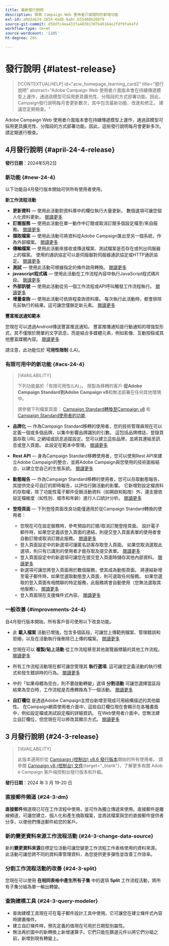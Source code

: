 ```yaml
---
title: 最新發行說明
description: 探索 Campaign Web 使用者介面隨附的新增功能
exl-id: a0d2ab24-1854-4ad6-8a8c-b55488b20bf9
source-git-commit: d50dfc4ea433fa48301707b40164e2fdf9fa64fd
workflow-type: tm+mt
source-wordcount: '1185'
ht-degree: 26%

---
```


# 發行說明 {#latest-release}

>[!CONTEXTUALHELP]
>id="acw_homepage_learning_card2"
>title="發行說明"
>abstract="Adobe Campaign Web 使用者介面版本會在持續傳遞模型上運作，通過該模型可採用更具擴充性、分階段的方式部署功能。因此，Campaign發行說明每月會更新數次，其中包含最新功能、改進和修正。 建議您定期檢查。"

<!--Last update: **March 19, 2024**-->

Adobe Campaign Web 使用者介面版本會在持續傳遞模型上運作，通過該模型可採用更具擴充性、分階段的方式部署功能。因此，這些發行說明每月會更新多次。請定期進行檢查。

## 4月發行說明 {#april-24-4-release}

**發行日期**：2024年5月2日

### 新功能 {#new-24-4}

以下功能自4月發行版本開始可供所有使用者使用。

**新工作流程活動**

* **更新資料**  — 使用此活動對資料庫中的欄位執行大量更新。 數個選項可讓您個人化資料更新。 [閱讀更多](../workflows/activities/update-data.md)
* **訂閱服務**  — 使用此活動在單一動作中訂閱或取消訂閱多個設定檔至/來自服務。 [閱讀更多](../workflows/activities/subscription-services.md)
* **擷取檔案**  — 使用此活動可將資料從Adobe Campaign匯出至另一個系統，作為外部檔案。 [閱讀更多](../workflows/activities/extract-file.md)
* **傳輸檔案**  — 使用此活動來接收或傳送檔案、測試檔案是否存在或列出伺服器上的檔案。 使用的通訊協定可以是伺服器對伺服器通訊協定或HTTP通訊協定。 [閱讀更多](../workflows/activities/transfer-file.md)
* **測試**  — 使用此活動可根據指定的條件啟用轉換。 [閱讀更多](../workflows/activities/test.md)
* **javascript程式碼**  — 使用此活動在工作流程內容中執行JavaScript程式碼片段。 [閱讀更多](../workflows/activities/javascript-code.md)
* **外部訊號**  — 使用此活動從另一個工作流程或API呼叫觸發工作流程執行。 [閱讀更多](../workflows/activities/external-signal.md)
* **增量查詢**  — 使用此活動可依排程查詢資料庫。 每次執行此活動時，都會排除先前執行的結果。這可讓您僅鎖定新元素。 [閱讀更多](../workflows/activities/incremental-query.md)

**豐富推送通知範本**

您現在可以透過Android傳送豐富推送通知。 豐富推播通知是行動通知的增強型形式，其不僅限於簡單的文字訊息，而是結合多媒體元素，例如影像、互動按鈕或其他豐富媒體內容。 [閱讀更多](../push/rich-push.md)

請注意，此功能位於 **可用性限制** (LA)。

<!--
* **Audit Trail**

The Audit trail feature constantly records a detailed log of actions and events taking place within the Adobe Campaign instance in real-time. It offers a convenient method to access a chronological record of data, addressing queries such as: the status of workflows, the latest individuals to modify them, or the activities performed by users within the instance.
-->

### 有限可用中的新功能 {#acs-24-4}

>[!AVAILABILITY]
>
>下列功能屬於「有限可用性(LA)」。 限製為移轉的客戶 **從Adobe Campaign Standard到Adobe Campaign v8**&#x200B;和無法部署在任何其他環境中。
>
>請參閱下列檔案頁面： [Campaign Standard轉換至Campaign v8](../rn/acs-migration.md) 和 [Campaign Standard使用者的功能](https://experienceleague.adobe.com/docs/experience-cloud/campaign/campaign-standard-migration-home.html).

* **品牌化**  — 作為Campaign Standard移轉的使用者，您的技術管理員現在可以定義一個或多個品牌，以集中影響品牌識別的引數。 這包括品牌標誌、登錄頁面存取 URL 之網域或訊息追蹤設定。您可以建立這些品牌，並將其連結至訊息或登入頁面。 此設定在範本中管理。 [閱讀更多](https://experienceleague.adobe.com/docs/experience-cloud/campaign/branding/branding-gs.html)

* **Rest API**  — 身為Campaign Standard移轉使用者，您可以使用Rest API來建立Adobe Campaign的整合，並將Adobe Campaign與您使用的技術面板結合，以建立您自己的生態系統。 [閱讀更多](https://experienceleague.adobe.com/docs/experience-cloud/campaign/apis/get-started-apis.html)

* **動態報告**  — 作為Campaign Standard移轉的使用者，您可以存取動態報告，其提供完全可自訂的即時報告，以評估行銷活動的影響。 它新增對設定檔資料的存取權，除了功能性電子郵件促銷活動資料（如開啟和點按）外，還支援依設定檔維度（如性別、城市和年齡）進行人口統計分析。 [閱讀更多](https://experienceleague.adobe.com/docs/experience-cloud/campaign/reporting/get-started-reporting.html)

* **登陸頁面**  — 下列登陸頁面改良功能僅適用於從Campaign Standard轉換的使用者：

   * 您現在可在設定服務時，參考預設的訂閱/取消訂閱登陸頁面。 設計電子郵件時，如果您定義該登入頁面的連結，則提交登入頁面表單的使用者會自動訂閱或取消訂閱此服務。 [閱讀更多](../audience/manage-services.md#create-service)
   * 登入頁面設定中的新選項可讓匿名訪客存取登入頁面。 如果您取消選取此選項，則只有已識別的使用者才能存取及提交表單。 [閱讀更多](../landing-pages/create-lp.md#create-landing-page)
   * 登入頁面設定中的新選項可讓您在提交登入頁面時儲存其他內部資料。 [閱讀更多](../landing-pages/create-lp.md#create-landing-page)
   * 新選項可讓您將登入頁面用於數個服務，使其成為動態頁面。 將連結新增至電子郵件時，如果您選取動態登入頁面，則可選取任何服務。 如果您選取的登入頁面有相關聯的特定服務，此服務將會自動使用（您無法選取其他服務）。 [閱讀更多](../landing-pages/create-lp.md#define-actions-on-form-submission)
   * 登入頁面現在支援條件式內容。 [閱讀更多](../landing-pages/lp-content.md)

### 一般改善 {#improvements-24-4}

自4月發行版本開始，所有客戶皆可使用以下改良功能。
<!--**Workflow - Copy/Paste into another tab**: -->

* 此 **載入檔案** 活動已增強，包含多個區段，可讓您上傳範例檔案、管理錯誤和拒絕，以及在活動執行後刪除已上傳的檔案。 [閱讀更多](../workflows/activities/load-file.md)


* 您現在可以 **複製/貼上活動** 從工作流程移至其他瀏覽器標籤的其他工作流程。 [閱讀更多](../workflows/orchestrate-activities.md#copy-activities-copy)

<!--**Workflow - Execution options**: -->

* 所有工作流程活動現在都可讓您管理其 **執行選項**. 這可讓您定義活動的執行模式和發生錯誤時的行為。 [閱讀更多](../workflows/orchestrate-activities.md#execution-options-execution)

<!-- **Workflow - Split Activity - Support Skipping Empty Transition**: -->

* 中的「如果母體為空白，則不要啟動轉變」選項 **分割活動** 可讓您選擇當區段結果為空白時，工作流程是否應轉換為下一個活動。 [閱讀更多](../workflows/activities/split.md)

<!--* **Support of custom fields**-->

* **自訂欄位** 是透過Adobe Campaign主控台新增至現成可用結構描述的其他屬性。 在Campaign網頁使用者介面中，這些自訂欄位現在會顯示在各種畫面中，例如設定檔或測試設定檔的詳細資訊。 在Web使用者介面中，您無法建立自訂欄位，但您現在可以修改其顯示方式。 [閱讀更多](../administration/custom-fields.md)


## 3 月發行說明 {#24-3-release}

>[!AVAILABILITY]
>
>此版本適用於從 [Campaign (控制台) v8.6 發行版本](https://experienceleague.adobe.com/docs/campaign/campaign-v8/releases/release-notes.html?lang=zh-Hant)開始的所有使用者。 請參閱 [Campaign v8 (控制台) 文件](https://experienceleague.adobe.com/docs/campaign/campaign-v8/releases/upgrades.html?lang=zh-Hant){target="_blank"}，了解更多有關 Adob&#x200B;&#x200B;e Campaign 客戶端控制台發行版本和升級。

**發行日期**：2024 年 3 月 19-20 日

### 直接郵件頻道 {#24-3-dm}

**直接郵件**&#x200B;頻道現已可在工作流程中使用，並可作為獨立傳遞來使用。直接郵件是離線頻道，可讓您建立、個人化和產生摘取檔案，並將該檔案與您的直接郵件提供者分享，以便他們傳送郵件給您的客戶。

### 新的變更資料來源工作流程活動 {#24-3-change-data-source}

新的&#x200B;**變更資料來源**&#x200B;目標定位活動可讓您變更工作流程工作表格使用的資料來源。 此活動可讓您跨不同的資料庫管理資料，為您提供更多彈性並改善工作效率。

### 分割工作流程活動的改善 {#24-3-split}

您現在可以使用 **在相同表格中產生所有子集** 中的選項 **Split** 工作流程活動，將所有子集分組為單一輸出轉變。

### 查詢建模工具 {#24-3-query-modeler}

* 查詢建模工具現在可在電子郵件設計工具中使用。它可讓您在建立條件式內容時建置條件。
* 建立自訂條件時，預先定義的值現在可用於日期型別屬性。
* 無法再於圖中的新轉換上新增運算子。它們只能在篩選元件以將它們分組之前，新增到現有轉變上。

